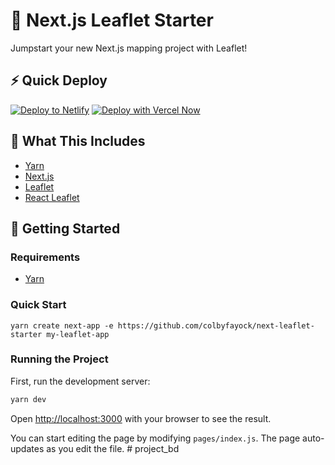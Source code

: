 # 🍃 Next.js Leaflet Starter

Jumpstart your new Next.js mapping project with Leaflet!

## ⚡ Quick Deploy
[![Deploy to Netlify](https://www.netlify.com/img/deploy/button.svg)](https://app.netlify.com/start/deploy?repository=https://github.com/colbyfayock/next-leaflet-starter) [![Deploy with Vercel Now](https://zeit.co/button)](https://vercel.com/import/project?template=https://github.com/colbyfayock/next-leaflet-starter)


## 🧰 What This Includes
* [Yarn](https://yarnpkg.com/en/)
* [Next.js](https://nextjs.org/)
* [Leaflet](https://leafletjs.com/)
* [React Leaflet](https://react-leaflet.js.org)

## 🚀 Getting Started

### Requirements
* [Yarn](https://yarnpkg.com/en/)

### Quick Start
```
yarn create next-app -e https://github.com/colbyfayock/next-leaflet-starter my-leaflet-app
```

### Running the Project
First, run the development server:

```bash
yarn dev
```

Open [http://localhost:3000](http://localhost:3000) with your browser to see the result.

You can start editing the page by modifying `pages/index.js`. The page auto-updates as you edit the file.
#   p r o j e c t _ b d  
 